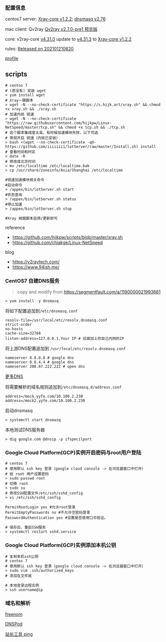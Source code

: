 ### 配置信息

centos7 server: [Xray-core v1.2.2](https://github.com/XTLS/Xray-core/releases/tag/v1.2.2); [dnsmasq v2.76 ](http://www.thekelleys.org.uk/dnsmasq/doc.html)

mac client: Qv2ray [Qv2ray v2.7.0-pre1 预览版](https://github.com/Qv2ray/Qv2ray/releases/tag/v2.7.0-pre1)

core: v2ray-core [v4.31.0](https://github.com/v2fly/v2ray-core/releases/tag/v4.31.0) update to [v4.31.3](https://github.com/v2fly/v2ray-core/releases/tag/v4.31.3) to [Xray-core v1.2.2](https://github.com/XTLS/Xray-core/releases/tag/v1.2.2)

rules: [Released on 202101210820](https://github.com/Loyalsoldier/v2ray-rules-dat/releases/tag/202101210820)

[profile](./../qv2ray-profile/20210121/qv2ray-routing-rules.json)

## scripts

```shell
# centos 7
# (若没有) 安装 wget
> yum install wget
# Xray一键脚本
> wget -N --no-check-certificate "https://s.hijk.art/xray.sh" && chmod +x xray.sh && ./xray.sh
# 加速内核 锐速
> wget -N --no-check-certificate "https://raw.githubusercontent.com/hijkpw/Linux-NetSpeed/master/tcp.sh" && chmod +x tcp.sh && ./tcp.sh
# 这个脚本集成度太高，有时候加速模块失效，以下可选
# 常规开启 锐速（内核已安装）
> bash <(wget --no-check-certificate -qO- https://github.com/iiiiiii1/lotServer/raw/master/Install.sh) install
# 查看时间和时区
> date -R
# 修改成北京时间
> mv /etc/localtime /etc/localtime.bak
> cp /usr/share/zoneinfo/Asia/Shanghai /etc/localtime 
```

```shell
#锐速加速模块相关命令
#启动命令
> /appex/bin/lotServer.sh start 
#状态查询
> /appex/bin/lotServer.sh status
#停止加速
> /appex/bin/lotServer.sh stop

#Xray 根据脚本启停/更新即可
```

reference

- https://github.com/hijkpw/scripts/blob/master/xray.sh
- https://github.com/chiakge/Linux-NetSpeed

blog

- https://v2raytech.com/
- https://www.94ish.me/

### CentOS7 自建DNS服务

> copy and modify from  https://segmentfault.com/a/1190000021993661

```shell
> yum install -y dnsmasq
```

将如下配置追加到`/etc/dnsmasq.conf`

```
resolv-file=/usr/local/etc/resolv.dnsmasq.conf
strict-order
no-hosts
cache-size=32768
listen-address=127.0.0.1,Your IP # 后面加上你自己内网的IP
```

将上游DNS配置追加到 `/usr/local/etc/resolv.dnsmasq.conf`

```
nameserver 8.8.8.8 # google dns
nameserver 8.8.4.4 # google dns
nameserver 208.67.222.222 # open dns
```

[更多DNS](https://zhuanlan.zhihu.com/p/53958870)

将需要解析的域名规则追加到`/etc/dnsmasq.d/address.conf`

```
address=/mock.yyfe.com/10.100.2.230
address=/mock2.yyfe.com/10.100.2.230
```

启动dnsmasq

```
> systemctl start dnsmasq
```

本地测试DNS服务器

```shell
> dig google.com @dnsip -p ifspecilport
```

### Google Cloud Platform(GCP)实例开启密码与root用户登陆

```shell
# centos 7
# 使用默认 ssh key 登录（google cloud console -> 在浏览器窗口中打开）
# 给 root 用户设置密码
> sudo passwd root
# 切换 root
> sudo su
# 修改SSH配置文件/etc/ssh/sshd_config
> vi /etc/ssh/sshd_config
```

```
PermitRootLogin yes #允许root登录
PermitEmptyPasswords no #不允许空密码登录
PasswordAuthentication yes #设置是否使用口令验证。
```

```shell
# 保存后，重启SSH服务
> systemctl restart sshd.service
```

### Google Cloud Platform(GCP)实例添加本机公钥

```shell
# 复制本机ssh公钥
# centos 7
# 使用默认 ssh key 登录（google cloud console -> 在浏览器窗口中打开）
> sudo vim .ssh/authorized_keys
# 添加在文件尾
```

```shell
# 本地登录远程实例
> ssh username@ip
```

### 域名和解析

[freenom](https://www.freenom.com/en/index.html?lang=en)

[DNSPod](https://console.cloud.tencent.com/cns)

[站长工具 ping](https://ping.chinaz.com/)